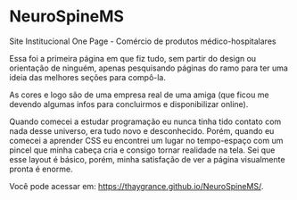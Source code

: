 # NeuroSpineMS
Site Institucional One Page - Comércio de produtos médico-hospitalares

Essa foi a primeira página em que fiz tudo, sem partir do design ou orientação de ninguém, apenas pesquisando páginas do ramo para ter uma ideia das melhores seções para compô-la. 

As cores e logo são de uma empresa real de uma amiga (que ficou me devendo algumas infos para concluirmos e disponibilizar online).

Quando comecei a estudar programação eu nunca tinha tido contato com nada desse universo, era tudo novo e desconhecido. Porém, quando eu comecei a aprender CSS eu encontrei um lugar no tempo-espaço com um pincel que minha cabeça cria e consigo tornar realidade na tela. Sei que esse layout é básico, porém, minha satisfação de ver a página visualmente pronta é enorme.

Você pode acessar em: https://thaygrance.github.io/NeuroSpineMS/.
